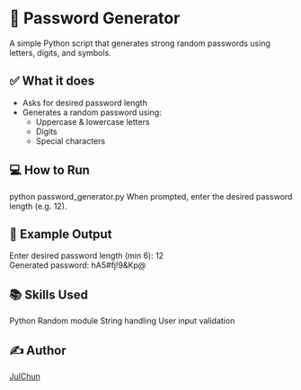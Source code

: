 # 🔐 Password Generator

A simple Python script that generates strong random passwords using letters, digits, and symbols.

## ✅ What it does

- Asks for desired password length
- Generates a random password using:
  - Uppercase & lowercase letters
  - Digits
  - Special characters

## 💻 How to Run

python password_generator.py
When prompted, enter the desired password length (e.g. 12).

## 📸 Example Output

Enter desired password length (min 6): 12  
Generated password: hA5#fj!9&Kp@

## 📚 Skills Used

Python
Random module
String handling
User input validation

## ✍️ Author
[JulChun](https://github.com/JulChun)
